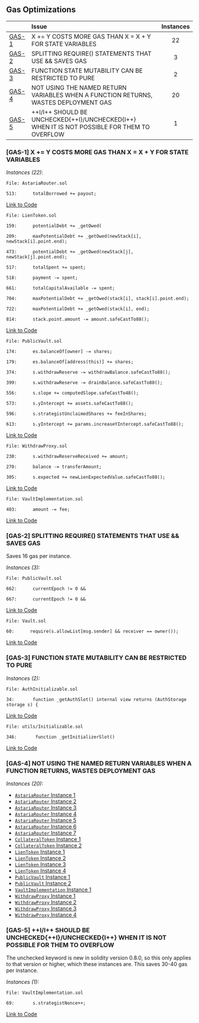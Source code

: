 ## Gas Optimizations

| |Issue|Instances|
|-|:-|:-:|
| [GAS-1](#GAS-1) | X += Y COSTS MORE GAS THAN X = X + Y FOR STATE VARIABLES | 22 |
| [GAS-2](#GAS-2) | SPLITTING REQUIRE() STATEMENTS THAT USE && SAVES GAS | 3 |
| [GAS-3](#GAS-3) | FUNCTION STATE MUTABILITY CAN BE RESTRICTED TO PURE | 2 |
| [GAS-4](#GAS-4) | NOT USING THE NAMED RETURN VARIABLES WHEN A FUNCTION RETURNS, WASTES DEPLOYMENT GAS | 20 |
| [GAS-5](#GAS-5) | ++I/I++ SHOULD BE UNCHECKED{++I}/UNCHECKED{I++} WHEN IT IS NOT POSSIBLE FOR THEM TO OVERFLOW | 1 |

###  [GAS-1] X += Y COSTS MORE GAS THAN X = X + Y FOR STATE VARIABLES

*Instances (22)*:
```solidity
File: AstariaRouter.sol

513:      totalBorrowed += payout; 

```
[Link to Code](https://github.com/code-423n4/2023-01-astaria/blob/main/src/AstariaRouter.sol#L513)

```solidity
File: LienToken.sol

159:      potentialDebt += _getOwed(

209:      maxPotentialDebt += _getOwed(newStack[i], newStack[i].point.end);

473:      potentialDebt += _getOwed(newStack[j], newStack[j].point.end);

517:      totalSpent += spent;

518:      payment -= spent;

661:      totalCapitalAvailable -= spent;

704:      maxPotentialDebt += _getOwed(stack[i], stack[i].point.end);

722:      maxPotentialDebt += _getOwed(stack[i], end);

814:      stack.point.amount -= amount.safeCastTo88();

```
[Link to Code](https://github.com/code-423n4/2023-01-astaria/blob/main/src/LienToken.sol)

```solidity
File: PublicVault.sol

174:      es.balanceOf[owner] -= shares;

179:      es.balanceOf[address(this)] += shares;

374:      s.withdrawReserve -= withdrawBalance.safeCastTo88();

399:      s.withdrawReserve -= drainBalance.safeCastTo88();

556:      s.slope += computedSlope.safeCastTo48();

573:      s.yIntercept += assets.safeCastTo88();

596:      s.strategistUnclaimedShares += feeInShares;

613:      s.yIntercept += params.increaseYIntercept.safeCastTo88();

```
[Link to Code](https://github.com/code-423n4/2023-01-astaria/blob/main/src/PublicVault.sol)

```solidity
File: WithdrawProxy.sol

230:      s.withdrawReserveReceived += amount;

270:      balance -= transferAmount;

305:      s.expected += newLienExpectedValue.safeCastTo88();

```
[Link to Code](https://github.com/code-423n4/2023-01-astaria/blob/main/src/WithdrawProxy.sol)

```solidity
File: VaultImplementation.sol

403:      amount -= fee;
```
[Link to Code](https://github.com/code-423n4/2023-01-astaria/blob/main/src/VaultImplementation.sol#L403)

### [GAS-2] SPLITTING REQUIRE() STATEMENTS THAT USE && SAVES GAS

Saves 16 gas per instance. 

*Instances (3):*
```solidity
File: PublicVault.sol

662:      currentEpoch != 0 &&

667:      currentEpoch != 0 &&
```
[Link to Code](https://github.com/code-423n4/2023-01-astaria/blob/main/src/PublicVault.sol#L662)

```solidity
File: Vault.sol

60:      require(s.allowList[msg.sender] && receiver == owner());

```
[Link to Code](https://github.com/code-423n4/2023-01-astaria/blob/main/src/Vault.sol#L60)

### [GAS-3] FUNCTION STATE MUTABILITY CAN BE RESTRICTED TO PURE

*Instances (2):*
```solidity
File: AuthInitializable.sol

34:       function _getAuthSlot() internal view returns (AuthStorage storage s) {

```
[Link to Code](https://github.com/code-423n4/2023-01-astaria/blob/main/src/AuthInitializable.sol#L34)

```solidity
File: utils/Initializable.sol

346:       function _getInitializerSlot()

```
[Link to Code](https://github.com/code-423n4/2023-01-astaria/blob/main/src/utils/Initializable.sol#L346)

### [GAS-4] NOT USING THE NAMED RETURN VARIABLES WHEN A FUNCTION RETURNS, WASTES DEPLOYMENT GAS

*Instances (20):*
* [`AstariaRouter` Instance 1](https://github.com/code-423n4/2023-01-astaria/blob/main/src/AstariaRouter.sol#L134)
* [`AstariaRouter` Instance 2](https://github.com/code-423n4/2023-01-astaria/blob/main/src/AstariaRouter.sol#L150)
* [`AstariaRouter` Instance 3](https://github.com/code-423n4/2023-01-astaria/blob/main/src/AstariaRouter.sol#L166)
* [`AstariaRouter` Instance 4](https://github.com/code-423n4/2023-01-astaria/blob/main/src/AstariaRouter.sol#L182)
* [`AstariaRouter` Instance 5](https://github.com/code-423n4/2023-01-astaria/blob/main/src/AstariaRouter.sol#L192)
* [`AstariaRouter` Instance 6](https://github.com/code-423n4/2023-01-astaria/blob/main/src/AstariaRouter.sol#L429)
* [`AstariaRouter` Instance 7](https://github.com/code-423n4/2023-01-astaria/blob/main/src/AstariaRouter.sol#L768-L769)
* [`CollateralToken` Instance 1](https://github.com/code-423n4/2023-01-astaria/blob/main/src/CollateralToken.sol#L162)
* [`CollateralToken` Instance 2](https://github.com/code-423n4/2023-01-astaria/blob/main/src/CollateralToken.sol#L177)
* [`LienToken` Instance 1](https://github.com/code-423n4/2023-01-astaria/blob/main/src/LienToken.sol#L427)
* [`LienToken` Instance 2](https://github.com/code-423n4/2023-01-astaria/blob/main/src/LienToken.sol#L580)
* [`LienToken` Instance 3](https://github.com/code-423n4/2023-01-astaria/blob/main/src/LienToken.sol#L603)
* [`LienToken` Instance 4](https://github.com/code-423n4/2023-01-astaria/blob/main/src/LienToken.sol#L710)
* [`PublicVault` Instance 1](https://github.com/code-423n4/2023-01-astaria/blob/main/src/PublicVault.sol#L143)
* [`PublicVault` Instance 2](https://github.com/code-423n4/2023-01-astaria/blob/main/src/PublicVault.sol#L717)
* [`VaultImplementation` Instance 1](https://github.com/code-423n4/2023-01-astaria/blob/main/src/VaultImplementation.sol#L357)
* [`WithdrawProxy` Instance 1](https://github.com/code-423n4/2023-01-astaria/blob/main/src/WithdrawProxy.sol#L136)
* [`WithdrawProxy` Instance 2](https://github.com/code-423n4/2023-01-astaria/blob/main/src/WithdrawProxy.sol#L147)
* [`WithdrawProxy` Instance 3](https://github.com/code-423n4/2023-01-astaria/blob/main/src/WithdrawProxy.sol#L172)
* [`WithdrawProxy` Instance 4](https://github.com/code-423n4/2023-01-astaria/blob/main/src/WithdrawProxy.sol#L193)

### [GAS-5] ++I/I++ SHOULD BE UNCHECKED{++I}/UNCHECKED{I++} WHEN IT IS NOT POSSIBLE FOR THEM TO OVERFLOW

The unchecked keyword is new in solidity version 0.8.0, so this only applies to that version or higher, which these instances are. This saves 30-40 gas per instance.

*Instances (1):*
```solidity
File: VaultImplementation.sol

69:       s.strategistNonce++;

```
[Link to Code](https://github.com/code-423n4/2023-01-astaria/blob/main/src/VaultImplementation.sol#L69)